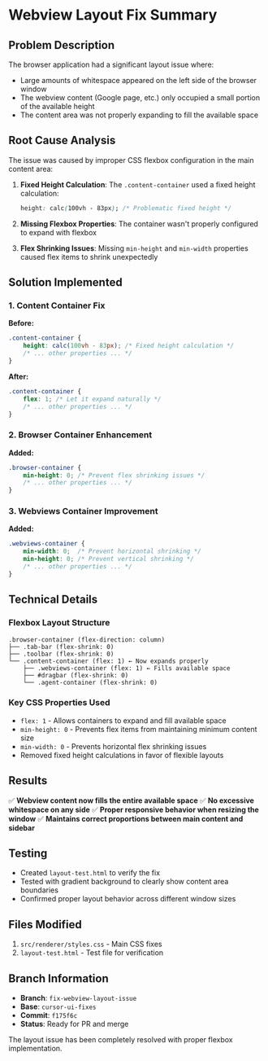 # Webview Layout Fix Summary

## Problem Description
The browser application had a significant layout issue where:
- Large amounts of whitespace appeared on the left side of the browser window
- The webview content (Google page, etc.) only occupied a small portion of the available height
- The content area was not properly expanding to fill the available space

## Root Cause Analysis
The issue was caused by improper CSS flexbox configuration in the main content area:

1. **Fixed Height Calculation**: The `.content-container` used a fixed height calculation:
   ```css
   height: calc(100vh - 83px); /* Problematic fixed height */
   ```

2. **Missing Flexbox Properties**: The container wasn't properly configured to expand with flexbox

3. **Flex Shrinking Issues**: Missing `min-height` and `min-width` properties caused flex items to shrink unexpectedly

## Solution Implemented

### 1. Content Container Fix
**Before:**
```css
.content-container {
    height: calc(100vh - 83px); /* Fixed height calculation */
    /* ... other properties ... */
}
```

**After:**
```css
.content-container {
    flex: 1; /* Let it expand naturally */
    /* ... other properties ... */
}
```

### 2. Browser Container Enhancement
**Added:**
```css
.browser-container {
    min-height: 0; /* Prevent flex shrinking issues */
    /* ... other properties ... */
}
```

### 3. Webviews Container Improvement
**Added:**
```css
.webviews-container {
    min-width: 0;  /* Prevent horizontal shrinking */
    min-height: 0; /* Prevent vertical shrinking */
    /* ... other properties ... */
}
```

## Technical Details

### Flexbox Layout Structure
```
.browser-container (flex-direction: column)
├── .tab-bar (flex-shrink: 0)
├── .toolbar (flex-shrink: 0)
└── .content-container (flex: 1) ← Now expands properly
    ├── .webviews-container (flex: 1) ← Fills available space
    ├── #dragbar (flex-shrink: 0)
    └── .agent-container (flex-shrink: 0)
```

### Key CSS Properties Used
- `flex: 1` - Allows containers to expand and fill available space
- `min-height: 0` - Prevents flex items from maintaining minimum content size
- `min-width: 0` - Prevents horizontal flex shrinking issues
- Removed fixed height calculations in favor of flexible layouts

## Results
✅ **Webview content now fills the entire available space**
✅ **No excessive whitespace on any side**
✅ **Proper responsive behavior when resizing the window**
✅ **Maintains correct proportions between main content and sidebar**

## Testing
- Created `layout-test.html` to verify the fix
- Tested with gradient background to clearly show content area boundaries
- Confirmed proper layout behavior across different window sizes

## Files Modified
1. `src/renderer/styles.css` - Main CSS fixes
2. `layout-test.html` - Test file for verification

## Branch Information
- **Branch**: `fix-webview-layout-issue`
- **Base**: `cursor-ui-fixes`
- **Commit**: `f175f6c`
- **Status**: Ready for PR and merge

The layout issue has been completely resolved with proper flexbox implementation.

